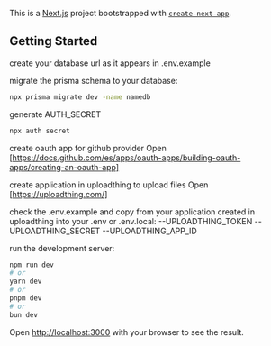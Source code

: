 This is a [Next.js](https://nextjs.org) project bootstrapped with [`create-next-app`](https://nextjs.org/docs/app/api-reference/cli/create-next-app).

## Getting Started

create your database url as it appears in .env.example

migrate the prisma schema to your database:

```bash
npx prisma migrate dev -name namedb
```

generate AUTH_SECRET

```bash
npx auth secret
```

create oauth app for github provider
Open [https://docs.github.com/es/apps/oauth-apps/building-oauth-apps/creating-an-oauth-app]

create application in uploadthing to upload files
Open [https://uploadthing.com/]

check the .env.example and copy from your application
created in uploadthing into your .env or .env.local:
--UPLOADTHING_TOKEN
--UPLOADTHING_SECRET
--UPLOADTHING_APP_ID

run the development server:

```bash
npm run dev
# or
yarn dev
# or
pnpm dev
# or
bun dev 
```

Open [http://localhost:3000](http://localhost:3000) with your browser to see the result.
